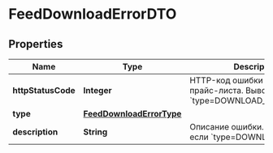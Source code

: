 

# FeedDownloadErrorDTO

## Properties

Name | Type | Description | Notes
------------ | ------------- | ------------- | -------------
**httpStatusCode** | **Integer** | HTTP-код ошибки индексации прайс-листа. Выводится, если &#x60;type&#x3D;DOWNLOAD_HTTP_ERROR&#x60;.  |  [optional]
**type** | [**FeedDownloadErrorType**](FeedDownloadErrorType.md) |  |  [optional]
**description** | **String** | Описание ошибки. Выводится, если &#x60;type&#x3D;DOWNLOAD_ERROR&#x60;.  |  [optional]




